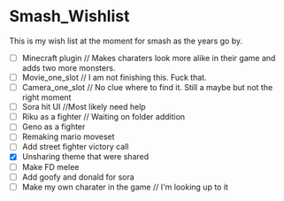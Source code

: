 # Smash_Wishlist
This is my wish list at the moment for smash as the years go by.

- [ ] Minecraft plugin // Makes charaters look more alike in their game and adds two more monsters.
- [ ] Movie_one_slot // I am not finishing this. Fuck that.
- [ ] Camera_one_slot // No clue where to find it. Still a maybe but not the right moment
- [ ] Sora hit UI //Most likely need help
- [ ] Riku as a fighter // Waiting on folder addition
- [ ] Geno as a fighter
- [ ] Remaking mario moveset
- [ ] Add street fighter victory call
- [x] Unsharing theme that were shared
- [ ] Make FD melee
- [ ] Add goofy and donald for sora
- [ ] Make my own charater in the game // I'm looking up to it
